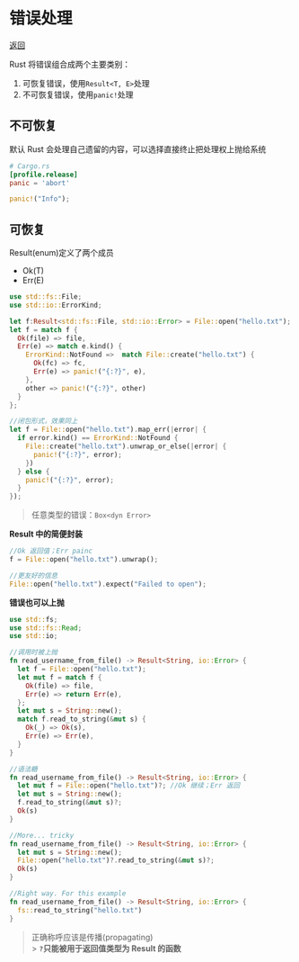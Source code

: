 # 错误处理

[返回](../README.md)

Rust 将错误组合成两个主要类别：

1. 可恢复错误，使用`Result<T, E>`处理
2. 不可恢复错误，使用`panic!`处理

## 不可恢复

默认 Rust 会处理自己遗留的内容，可以选择直接终止把处理权上抛给系统

```toml
# Cargo.rs
[profile.release]
panic = 'abort'
```

```rust
panic!("Info");
```

## 可恢复

Result(enum)定义了两个成员

- Ok(T)
- Err(E)

```rust
use std::fs::File;
use std::io::ErrorKind;

let f:Result<std::fs::File, std::io::Error> = File::open("hello.txt");
let f = match f {
  Ok(file) => file,
  Err(e) => match e.kind() {
    ErrorKind::NotFound =>  match File::create("hello.txt") {
      Ok(fc) => fc,
      Err(e) => panic!("{:?}", e),
    },
    other => panic!("{:?}", other)
  }
};

//闭包形式，效果同上
let f = File::open("hello.txt").map_err(|error| {
  if error.kind() == ErrorKind::NotFound {
    File::create("hello.txt").unwrap_or_else(|error| {
      panic!("{:?}", error);
    })
  } else {
    panic!("{:?}", error);
  }
});
```

> 任意类型的错误：`Box<dyn Error>`

**Result 中的简便封装**

```rust
//Ok 返回值；Err painc
f = File::open("hello.txt").unwrap();

//更友好的信息
File::open("hello.txt").expect("Failed to open");
```

**错误也可以上抛**

```rust
use std::fs;
use std::fs::Read;
use std::io;

//调用时被上抛
fn read_username_from_file() -> Result<String, io::Error> {
  let f = File::open("hello.txt");
  let mut f = match f {
    Ok(file) => file,
    Err(e) => return Err(e),
  };
  let mut s = String::new();
  match f.read_to_string(&mut s) {
    Ok(_) => Ok(s),
    Err(e) => Err(e),
  }
}

//语法糖
fn read_username_from_file() -> Result<String, io::Error> {
  let mut f = File::open("hello.txt")?; //Ok 继续；Err 返回
  let mut s = String::new();
  f.read_to_string(&mut s)?;
  Ok(s)
}

//More... tricky
fn read_username_from_file() -> Result<String, io::Error> {
  let mut s = String::new();
  File::open("hello.txt")?.read_to_string(&mut s)?;
  Ok(s)
}

//Right way. For this example
fn read_username_from_file() -> Result<String, io::Error> {
  fs::read_to_string("hello.txt")
}
```

> 正确称呼应该是传播(propagating)<br> > **`?`只能被用于返回值类型为 Result 的函数**
